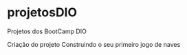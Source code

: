# projetosDIO
Projetos dos BootCamp DIO

Criação do projeto Construindo o seu primeiro jogo de naves
